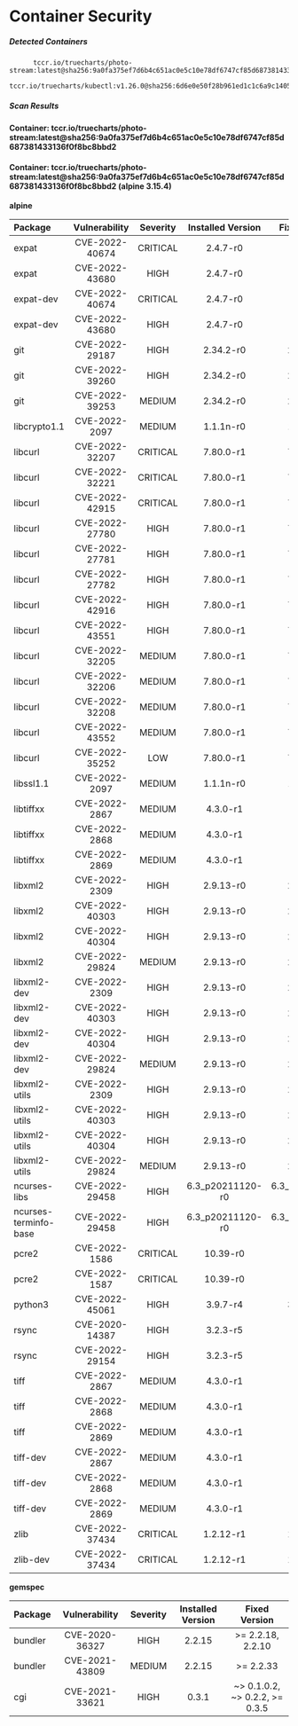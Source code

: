# Container Security

##### Detected Containers

          tccr.io/truecharts/photo-stream:latest@sha256:9a0fa375ef7d6b4c651ac0e5c10e78df6747cf85d687381433136f0f8bc8bbd2
          tccr.io/truecharts/kubectl:v1.26.0@sha256:6d6e0e50f28b961ed1c1c6a9c140553238641591fbdc9ac7c1a348636f78c552

##### Scan Results

**Container: tccr.io/truecharts/photo-stream:latest@sha256:9a0fa375ef7d6b4c651ac0e5c10e78df6747cf85d687381433136f0f8bc8bbd2**

#### Container: tccr.io/truecharts/photo-stream:latest@sha256:9a0fa375ef7d6b4c651ac0e5c10e78df6747cf85d687381433136f0f8bc8bbd2 (alpine 3.15.4)
    

**alpine**

      
| Package         |    Vulnerability   |   Severity  |  Installed Version | Fixed Version |
|:----------------|:------------------:|:-----------:|:------------------:|:-------------:|
| expat         |    CVE-2022-40674   |   CRITICAL  |  2.4.7-r0 | 2.4.9-r0 |
| expat         |    CVE-2022-43680   |   HIGH  |  2.4.7-r0 | 2.5.0-r0 |
| expat-dev         |    CVE-2022-40674   |   CRITICAL  |  2.4.7-r0 | 2.4.9-r0 |
| expat-dev         |    CVE-2022-43680   |   HIGH  |  2.4.7-r0 | 2.5.0-r0 |
| git         |    CVE-2022-29187   |   HIGH  |  2.34.2-r0 | 2.34.4-r0 |
| git         |    CVE-2022-39260   |   HIGH  |  2.34.2-r0 | 2.34.5-r0 |
| git         |    CVE-2022-39253   |   MEDIUM  |  2.34.2-r0 | 2.34.5-r0 |
| libcrypto1.1         |    CVE-2022-2097   |   MEDIUM  |  1.1.1n-r0 | 1.1.1q-r0 |
| libcurl         |    CVE-2022-32207   |   CRITICAL  |  7.80.0-r1 | 7.80.0-r2 |
| libcurl         |    CVE-2022-32221   |   CRITICAL  |  7.80.0-r1 | 7.80.0-r4 |
| libcurl         |    CVE-2022-42915   |   CRITICAL  |  7.80.0-r1 | 7.80.0-r4 |
| libcurl         |    CVE-2022-27780   |   HIGH  |  7.80.0-r1 | 7.80.0-r2 |
| libcurl         |    CVE-2022-27781   |   HIGH  |  7.80.0-r1 | 7.80.0-r2 |
| libcurl         |    CVE-2022-27782   |   HIGH  |  7.80.0-r1 | 7.80.0-r2 |
| libcurl         |    CVE-2022-42916   |   HIGH  |  7.80.0-r1 | 7.80.0-r4 |
| libcurl         |    CVE-2022-43551   |   HIGH  |  7.80.0-r1 | 7.80.0-r5 |
| libcurl         |    CVE-2022-32205   |   MEDIUM  |  7.80.0-r1 | 7.80.0-r2 |
| libcurl         |    CVE-2022-32206   |   MEDIUM  |  7.80.0-r1 | 7.80.0-r2 |
| libcurl         |    CVE-2022-32208   |   MEDIUM  |  7.80.0-r1 | 7.80.0-r2 |
| libcurl         |    CVE-2022-43552   |   MEDIUM  |  7.80.0-r1 | 7.80.0-r5 |
| libcurl         |    CVE-2022-35252   |   LOW  |  7.80.0-r1 | 7.80.0-r3 |
| libssl1.1         |    CVE-2022-2097   |   MEDIUM  |  1.1.1n-r0 | 1.1.1q-r0 |
| libtiffxx         |    CVE-2022-2867   |   MEDIUM  |  4.3.0-r1 | 4.4.0-r0 |
| libtiffxx         |    CVE-2022-2868   |   MEDIUM  |  4.3.0-r1 | 4.4.0-r0 |
| libtiffxx         |    CVE-2022-2869   |   MEDIUM  |  4.3.0-r1 | 4.4.0-r0 |
| libxml2         |    CVE-2022-2309   |   HIGH  |  2.9.13-r0 | 2.9.14-r1 |
| libxml2         |    CVE-2022-40303   |   HIGH  |  2.9.13-r0 | 2.9.14-r2 |
| libxml2         |    CVE-2022-40304   |   HIGH  |  2.9.13-r0 | 2.9.14-r2 |
| libxml2         |    CVE-2022-29824   |   MEDIUM  |  2.9.13-r0 | 2.9.14-r0 |
| libxml2-dev         |    CVE-2022-2309   |   HIGH  |  2.9.13-r0 | 2.9.14-r1 |
| libxml2-dev         |    CVE-2022-40303   |   HIGH  |  2.9.13-r0 | 2.9.14-r2 |
| libxml2-dev         |    CVE-2022-40304   |   HIGH  |  2.9.13-r0 | 2.9.14-r2 |
| libxml2-dev         |    CVE-2022-29824   |   MEDIUM  |  2.9.13-r0 | 2.9.14-r0 |
| libxml2-utils         |    CVE-2022-2309   |   HIGH  |  2.9.13-r0 | 2.9.14-r1 |
| libxml2-utils         |    CVE-2022-40303   |   HIGH  |  2.9.13-r0 | 2.9.14-r2 |
| libxml2-utils         |    CVE-2022-40304   |   HIGH  |  2.9.13-r0 | 2.9.14-r2 |
| libxml2-utils         |    CVE-2022-29824   |   MEDIUM  |  2.9.13-r0 | 2.9.14-r0 |
| ncurses-libs         |    CVE-2022-29458   |   HIGH  |  6.3_p20211120-r0 | 6.3_p20211120-r1 |
| ncurses-terminfo-base         |    CVE-2022-29458   |   HIGH  |  6.3_p20211120-r0 | 6.3_p20211120-r1 |
| pcre2         |    CVE-2022-1586   |   CRITICAL  |  10.39-r0 | 10.40-r0 |
| pcre2         |    CVE-2022-1587   |   CRITICAL  |  10.39-r0 | 10.40-r0 |
| python3         |    CVE-2022-45061   |   HIGH  |  3.9.7-r4 | 3.9.16-r0 |
| rsync         |    CVE-2020-14387   |   HIGH  |  3.2.3-r5 | 3.2.4-r0 |
| rsync         |    CVE-2022-29154   |   HIGH  |  3.2.3-r5 | 3.2.4-r0 |
| tiff         |    CVE-2022-2867   |   MEDIUM  |  4.3.0-r1 | 4.4.0-r0 |
| tiff         |    CVE-2022-2868   |   MEDIUM  |  4.3.0-r1 | 4.4.0-r0 |
| tiff         |    CVE-2022-2869   |   MEDIUM  |  4.3.0-r1 | 4.4.0-r0 |
| tiff-dev         |    CVE-2022-2867   |   MEDIUM  |  4.3.0-r1 | 4.4.0-r0 |
| tiff-dev         |    CVE-2022-2868   |   MEDIUM  |  4.3.0-r1 | 4.4.0-r0 |
| tiff-dev         |    CVE-2022-2869   |   MEDIUM  |  4.3.0-r1 | 4.4.0-r0 |
| zlib         |    CVE-2022-37434   |   CRITICAL  |  1.2.12-r1 | 1.2.12-r2 |
| zlib-dev         |    CVE-2022-37434   |   CRITICAL  |  1.2.12-r1 | 1.2.12-r2 |

**gemspec**

      
| Package         |    Vulnerability   |   Severity  |  Installed Version | Fixed Version |
|:----------------|:------------------:|:-----------:|:------------------:|:-------------:|
| bundler         |    CVE-2020-36327   |   HIGH  |  2.2.15 | &gt;= 2.2.18, 2.2.10 |
| bundler         |    CVE-2021-43809   |   MEDIUM  |  2.2.15 | &gt;= 2.2.33 |
| cgi         |    CVE-2021-33621   |   HIGH  |  0.3.1 | ~&gt; 0.1.0.2, ~&gt; 0.2.2, &gt;= 0.3.5 |

